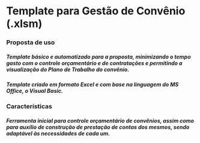 # Template para Gestão de Convênio (.xlsm)



### Proposta de uso

##### Template básico e automatizado para a proposta, minimizando o tempo gasto com o controle orçamentário e de contratações e permitindo a visualização do Plano de Trabalho do convênio. 

##### _Template criado em formato Excel e com base na linguagem do MS Office, o Visual Basic._



### Características

##### Ferramenta inicial para controle orçamentário de convênios, assim como para auxílio de construção de prestação de contas dos mesmos, sendo adaptável às necessidades de cada um.

